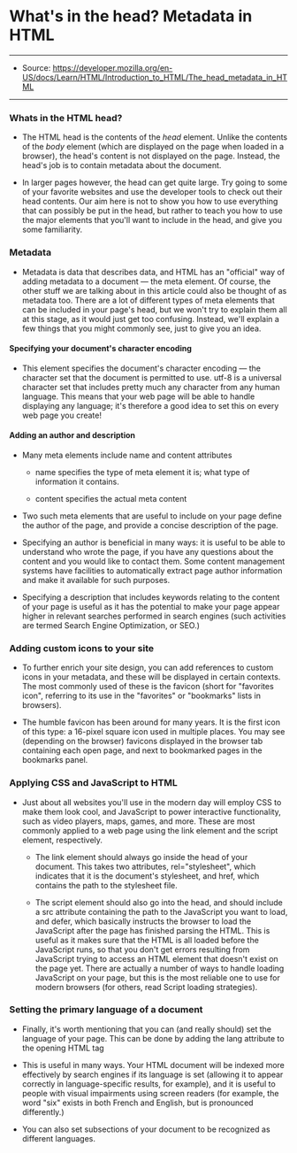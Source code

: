 # What's in the head? Metadata in HTML

---

- Source: https://developer.mozilla.org/en-US/docs/Learn/HTML/Introduction_to_HTML/The_head_metadata_in_HTML

---

### Whats in the HTML head?

- The HTML head is the contents of the <em>head</em> element. Unlike the contents of the <em>body</em> element (which are displayed on the page when loaded in a browser), the head's content is not displayed on the page. Instead, the head's job is to contain metadata about the document. 

- In larger pages however, the head can get quite large. Try going to some of your favorite websites and use the developer tools to check out their head contents. Our aim here is not to show you how to use everything that can possibly be put in the head, but rather to teach you how to use the major elements that you'll want to include in the head, and give you some familiarity. 

### Metadata

- Metadata is data that describes data, and HTML has an "official" way of adding metadata to a document — the meta element. Of course, the other stuff we are talking about in this article could also be thought of as metadata too. There are a lot of different types of meta elements that can be included in your page's head, but we won't try to explain them all at this stage, as it would just get too confusing. Instead, we'll explain a few things that you might commonly see, just to give you an idea.

#### Specifying your document's character encoding

- This element specifies the document's character encoding — the character set that the document is permitted to use. utf-8 is a universal character set that includes pretty much any character from any human language. This means that your web page will be able to handle displaying any language; it's therefore a good idea to set this on every web page you create!

#### Adding an author and description

- Many meta elements include name and content attributes

    - name specifies the type of meta element it is; what type of information it contains.
    
    - content specifies the actual meta content

- Two such meta elements that are useful to include on your page define the author of the page, and provide a concise description of the page.

- Specifying an author is beneficial in many ways: it is useful to be able to understand who wrote the page, if you have any questions about the content and you would like to contact them. Some content management systems have facilities to automatically extract page author information and make it available for such purposes.

- Specifying a description that includes keywords relating to the content of your page is useful as it has the potential to make your page appear higher in relevant searches performed in search engines (such activities are termed Search Engine Optimization, or SEO.)

### Adding custom icons to your site

- To further enrich your site design, you can add references to custom icons in your metadata, and these will be displayed in certain contexts. The most commonly used of these is the favicon (short for "favorites icon", referring to its use in the "favorites" or "bookmarks" lists in browsers).

- The humble favicon has been around for many years. It is the first icon of this type: a 16-pixel square icon used in multiple places. You may see (depending on the browser) favicons displayed in the browser tab containing each open page, and next to bookmarked pages in the bookmarks panel.

### Applying CSS and JavaScript to HTML

- Just about all websites you'll use in the modern day will employ CSS to make them look cool, and JavaScript to power interactive functionality, such as video players, maps, games, and more. These are most commonly applied to a web page using the link element and the script element, respectively.

    - The link element should always go inside the head of your document. This takes two attributes, rel="stylesheet", which indicates that it is the document's stylesheet, and href, which contains the path to the stylesheet file.

    - The script element should also go into the head, and should include a src attribute containing the path to the JavaScript you want to load, and defer, which basically instructs the browser to load the JavaScript after the page has finished parsing the HTML. This is useful as it makes sure that the HTML is all loaded before the JavaScript runs, so that you don't get errors resulting from JavaScript trying to access an HTML element that doesn't exist on the page yet. There are actually a number of ways to handle loading JavaScript on your page, but this is the most reliable one to use for modern browsers (for others, read Script loading strategies). 

### Setting the primary language of a document

- Finally, it's worth mentioning that you can (and really should) set the language of your page. This can be done by adding the lang attribute to the opening HTML tag

- This is useful in many ways. Your HTML document will be indexed more effectively by search engines if its language is set (allowing it to appear correctly in language-specific results, for example), and it is useful to people with visual impairments using screen readers (for example, the word "six" exists in both French and English, but is pronounced differently.)

- You can also set subsections of your document to be recognized as different languages.